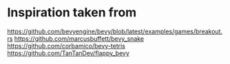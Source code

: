 # Inspiration taken from

https://github.com/bevyengine/bevy/blob/latest/examples/games/breakout.rs
https://github.com/marcusbuffett/bevy_snake
https://github.com/corbamico/bevy-tetris
https://github.com/TanTanDev/flappy_bevy